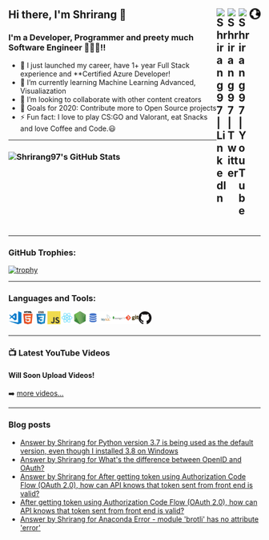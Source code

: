 ##  Hi there, I'm Shrirang 👋 [<img align="right" alt="Website" width="22px" src="https://raw.githubusercontent.com/iconic/open-iconic/master/svg/globe.svg" />][website] [<img align="right" alt="Shrirang97 | YouTube" width="22px" src="https://cdn.jsdelivr.net/npm/simple-icons@v3/icons/youtube.svg" />][youtube] [<img align="right" alt="Shrirang97 | Twitter" width="22px" src="https://cdn.jsdelivr.net/npm/simple-icons@v3/icons/twitter.svg" />][twitter] [<img align="right" alt="Shrirang97 | LinkedIn" width="22px" src="https://cdn.jsdelivr.net/npm/simple-icons@v3/icons/linkedin.svg" />][linkedin] 

### I'm a Developer, Programmer and preety much Software Engineer 🤣🤣🤣!!

- 🔭 I just launched my career, have 1+ year Full Stack experience and **Certified Azure Developer!
- 🌱 I’m currently learning Machine Learning Advanced, Visualiazation
- 👯 I’m looking to collaborate with other content creators
- 🥅 Goals for 2020: Contribute more to Open Source projects
- ⚡ Fun fact: I love to play CS:GO and Valorant, eat Snacks and love Coffee and Code.😃
<hr>

### <img align="left" alt="Shrirang97's GitHub Stats" src="https://github-readme-stats.vercel.app/api?username=shrirang97&show_icons=true&hide_border=true" />
<br/><br/><br/><br/><br/><br/><br/><br/><br/><hr>

### GitHub Trophies:
[![trophy](https://github-profile-trophy.vercel.app/?username=Shrirang97&theme=onedark)](https://github.com/Shrirang97)
<hr>

### Languages and Tools:
<img align="left" alt="Visual Studio Code" width="26px" src="https://raw.githubusercontent.com/github/explore/80688e429a7d4ef2fca1e82350fe8e3517d3494d/topics/visual-studio-code/visual-studio-code.png" />
<img align="left" alt="HTML5" width="26px" src="https://raw.githubusercontent.com/github/explore/80688e429a7d4ef2fca1e82350fe8e3517d3494d/topics/html/html.png" />
<img align="left" alt="CSS3" width="26px" src="https://raw.githubusercontent.com/github/explore/80688e429a7d4ef2fca1e82350fe8e3517d3494d/topics/css/css.png" />
<img align="left" alt="JavaScript" width="26px" src="https://raw.githubusercontent.com/github/explore/80688e429a7d4ef2fca1e82350fe8e3517d3494d/topics/javascript/javascript.png" />
<img align="left" alt="React" width="26px" src="https://raw.githubusercontent.com/github/explore/80688e429a7d4ef2fca1e82350fe8e3517d3494d/topics/react/react.png" />
<img align="left" alt="Node.js" width="26px" src="https://raw.githubusercontent.com/github/explore/80688e429a7d4ef2fca1e82350fe8e3517d3494d/topics/nodejs/nodejs.png" />
<img align="left" alt="SQL" width="26px" src="https://raw.githubusercontent.com/github/explore/80688e429a7d4ef2fca1e82350fe8e3517d3494d/topics/sql/sql.png" />
<img align="left" alt="MySQL" width="26px" src="https://raw.githubusercontent.com/github/explore/80688e429a7d4ef2fca1e82350fe8e3517d3494d/topics/mysql/mysql.png" />
<img align="left" alt="MongoDB" width="26px" src="https://raw.githubusercontent.com/github/explore/80688e429a7d4ef2fca1e82350fe8e3517d3494d/topics/mongodb/mongodb.png" />
<img align="left" alt="Git" width="26px" src="https://raw.githubusercontent.com/github/explore/80688e429a7d4ef2fca1e82350fe8e3517d3494d/topics/git/git.png" />
<img align="left" alt="GitHub" width="26px" src="https://raw.githubusercontent.com/github/explore/78df643247d429f6cc873026c0622819ad797942/topics/github/github.png" />

<br />
<br />


---

### 📺 Latest YouTube Videos

<!-- YOUTUBE:START -->
#### Will Soon Upload Videos!
<!-- YOUTUBE:END -->
➡️ [more videos...](https://www.youtube.com/channel/UCOwItjJSajeB5ncRa40yJeA)

<hr>

### Blog posts
<!-- BLOG-POST-LIST:START -->
- [Answer by Shrirang for Python version 3.7 is being used as the default version, even though I installed 3.8 on Windows](https://stackoverflow.com/questions/62979204/python-version-3-7-is-being-used-as-the-default-version-even-though-i-installed/64401462#64401462)
- [Answer by Shrirang for What's the difference between OpenID and OAuth?](https://stackoverflow.com/questions/1087031/whats-the-difference-between-openid-and-oauth/63655570#63655570)
- [Answer by Shrirang for After getting token using Authorization Code Flow (OAuth 2.0), how can API knows that token sent from front end is valid?](https://stackoverflow.com/questions/63646902/after-getting-token-using-authorization-code-flow-oauth-2-0-how-can-api-knows/63647419#63647419)
- [After getting token using Authorization Code Flow (OAuth 2.0), how can API knows that token sent from front end is valid?](https://stackoverflow.com/questions/63646902/after-getting-token-using-authorization-code-flow-oauth-2-0-how-can-api-knows)
- [Answer by Shrirang for Anaconda Error - module 'brotli' has no attribute 'error'](https://stackoverflow.com/questions/61881121/anaconda-error-module-brotli-has-no-attribute-error/62159161#62159161)
<!-- BLOG-POST-LIST:END -->


<!-- ALL Variables -->
[website]: https://github.com/Shrirang97
[twitter]: https://twitter.com/SHRIRANGPINJAR2
[youtube]: https://www.youtube.com/channel/UCOwItjJSajeB5ncRa40yJeA
[linkedin]: https://www.linkedin.com/in/shrirang-pinjarkar-3a1b73aa/
